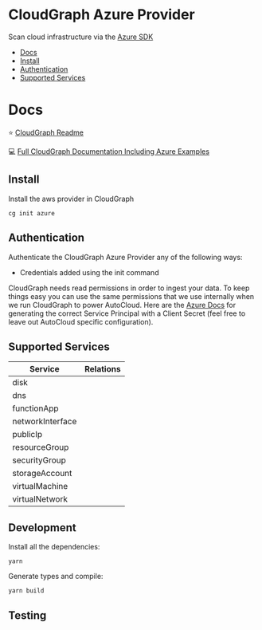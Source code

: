 # CloudGraph Azure Provider

Scan cloud infrastructure via the [Azure SDK](https://github.com/Azure/azure-sdk-for-js)

<!-- toc -->
- [Docs](#docs)
- [Install](#install)
- [Authentication](#authentication)
- [Supported Services](#supported-services)
<!-- tocstop -->

# Docs

⭐ [CloudGraph Readme](https://github.com/cloudgraphdev/cli)  

💻 [Full CloudGraph Documentation Including Azure Examples](https://docs.cloudgraph.dev)


## Install

Install the aws provider in CloudGraph

```console
cg init azure
```

## Authentication

Authenticate the CloudGraph Azure Provider any of the following ways:

- Credentials added using the init command

CloudGraph needs read permissions in order to ingest your data. To keep things easy you can use the same permissions that we use internally when we run CloudGraph to power AutoCloud. Here are the [Azure Docs](https://docs.autocloud.dev/connect-an-environment/azure) for generating the correct Service Principal with a Client Secret (feel free to leave out AutoCloud specific configuration).

## Supported Services

| Service          | Relations |
| ---------------- | --------- |
| disk             |           |
| dns              |           |
| functionApp      |           |
| networkInterface |           |
| publicIp         |           |
| resourceGroup    |           |
| securityGroup    |           |
| storageAccount   |           |
| virtualMachine   |           |
| virtualNetwork   |           |


## Development

Install all the dependencies:

```
yarn
```

Generate types and compile:

```
yarn build
```

## Testing

<!-- testing -->

<!-- testingstop -->
